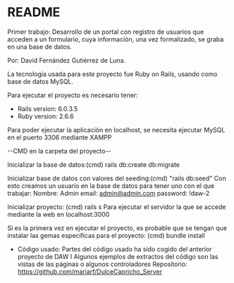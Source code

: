 # README
Primer trabajo: Desarrollo de un portal con registro de usuarios que acceden a un formulario, cuya información, una vez formalizado, se graba en una base de datos.

Por: David Fernández Gutiérrez de Luna.

La tecnología usada para este proyecto fue Ruby on Rails, usando como base de datos MySQL.

Para ejecutar el proyecto es necesario tener:

* Rails version: 6.0.3.5
* Ruby version: 2.6.6

Para poder ejecutar la aplicación en localhost, se necesita ejecutar MySQL en el puerto 3306 mediante XAMPP

--CMD en la carpeta del proyecto--

Inicializar la base de datos:(cmd) rails db:create db:migrate 

Inicializar base de datos con valores del seeding:(cmd) "rails db:seed"
Con esto creamos un usuario en la base de datos para tener uno con el que trabajar:
Nombre: Admin
email: admin@admin.com
password: !daw-2

Inicializar proyecto: (cmd) rails s
Para ejecutar el servidor la que se accede mediante la web en localhost:3000

Si es la primera vez en ejecutar el proyecto, es probable que se tengan que instalar las gemas específicas para el proyecto: 
(cmd) bundle install

* Código usado:
Partes del código usado ha sido cogido del anterior proyecto de DAW I
Algunos ejemplos de extractos del código son las vistas de las páginas o algunos controladores
Repositorio: https://github.com/mariarf/DulceCapricho_Server